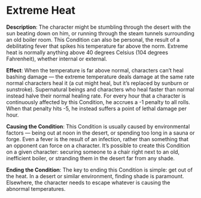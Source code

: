 # Extreme Heat

**Description**: The character might be stumbling through
the desert with the sun beating down on him, or running
through the steam tunnels surrounding an old boiler room.
This Condition can also be personal, the result of a debilitating fever
that spikes his temperature far above the norm. Extreme heat
is normally anything above 40 degrees Celsius (104 degrees
Fahrenheit), whether internal or external.

**Effect**: When the temperature is far above normal, characters can’t heal bashing damage — the extreme temperature
deals damage at the same rate normal characters heal it (a
cut might heal, but it’s replaced by sunburn or sunstroke).
Supernatural beings and characters who heal faster than
normal instead halve their normal healing rate. For every
hour that a character is continuously affected by this Condition, he
accrues a -1 penalty to all rolls. When that penalty hits -5, he
instead suffers a point of lethal damage per hour.

**Causing the Condition**: This Condition is usually caused by environmental factors — being out at noon in the desert, or spending too long in a sauna or forge. Even a fever is the result
of an infection, rather than something that an opponent
can force on a character. It’s possible to create this Condition on
a given character: securing someone to a chair right next to
an old, inefficient boiler, or stranding them in the desert far
from any shade.

**Ending the Condition**: The key to ending this Condition is simple: get
out of the heat. In a desert or similar environment, finding
shade is paramount. Elsewhere, the character needs to escape
whatever is causing the abnormal temperatures.
